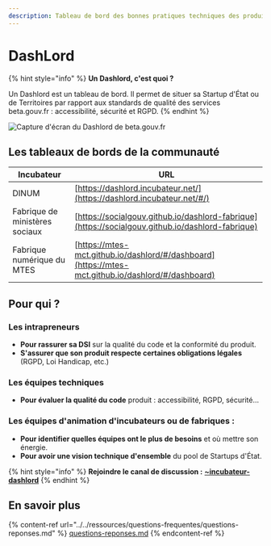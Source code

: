 ```yaml
---
description: Tableau de bord des bonnes pratiques techniques des produits numériques.
---
```


# DashLord

{% hint style="info" %}
**Un Dashlord, c'est quoi ?**

Un Dashlord est un tableau de bord. Il permet de situer sa Startup d'État ou de Territoires par rapport aux standards de qualité des services beta.gouv.fr : accessibilité, sécurité et RGPD.
{% endhint %}

![Capture d'écran du Dashlord de beta.gouv.fr](<../../.gitbook/assets/Screenshot 2021-11-04 at 14.22.17.png>)

## Les tableaux de bords de la communauté

| **Incubateur**                 | **URL**                                                                                            |
| ------------------------------ | -------------------------------------------------------------------------------------------------- |
| DINUM                          | [https://dashlord.incubateur.net/](https://dashlord.incubateur.net/#/)                             |
| Fabrique de ministères sociaux | [https://socialgouv.github.io/dashlord-fabrique](https://socialgouv.github.io/dashlord-fabrique)   |
| Fabrique numérique du MTES     | [https://mtes-mct.github.io/dashlord/#/dashboard](https://mtes-mct.github.io/dashlord/#/dashboard) |

## Pour qui ?

### Les intrapreneurs

* **Pour rassurer sa DSI** sur la qualité du code et la conformité du produit.
* **S'assurer que son produit respecte certaines obligations légales** (RGPD, Loi Handicap, etc.)

### Les équipes techniques

* **Pour évaluer la qualité du code** produit : accessibilité, RGPD, sécurité...

### Les équipes d'animation d'incubateurs ou de fabriques :

* **Pour identifier quelles équipes ont le plus de besoins** et où mettre son énergie.
* **Pour avoir une vision technique d'ensemble** du pool de Startups d'État.

{% hint style="info" %}
**Rejoindre le canal de discussion :** [**\~incubateur-dashlord**](https://mattermost.incubateur.net/betagouv/channels/incubateur-dashlord)
{% endhint %}

## En savoir plus

{% content-ref url="../../ressources/questions-frequentes/questions-reponses.md" %}
[questions-reponses.md](../../ressources/questions-frequentes/questions-reponses.md)
{% endcontent-ref %}
